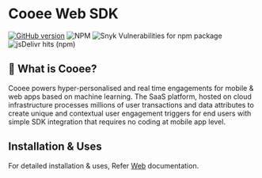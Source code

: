 # Cooee Web SDK

[![GitHub version](https://badge.fury.io/gh/letscooee%2Fcooee-web-sdk.svg)](https://badge.fury.io/gh/letscooee%2Fcooee-web-sdk)
![NPM](https://img.shields.io/npm/l/@letscooee/web-sdk)
![Snyk Vulnerabilities for npm package](https://img.shields.io/snyk/vulnerabilities/npm/@letscooee/web-sdk)
![jsDelivr hits (npm)](https://img.shields.io/jsdelivr/npm/hm/@letscooee/web-sdk)

## 👋 What is Cooee?

Cooee powers hyper-personalised and real time engagements for mobile & web apps based on machine learning. The SaaS
platform, hosted on cloud infrastructure processes millions of user transactions and data attributes to create unique
and contextual user engagement triggers for end users with simple SDK integration that requires no coding at mobile app
level.

## Installation & Uses

For detailed installation & uses, Refer [Web](https://docs.letscooee.com/developers/website/get-started) documentation.
